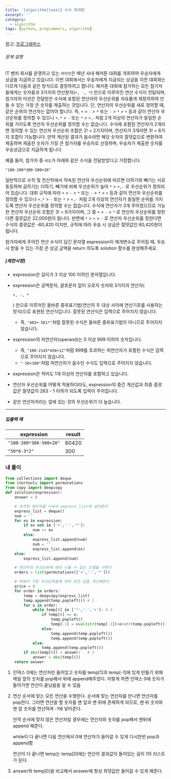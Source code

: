 ```yaml
---
title: '[algorithm]level2 수식 최대화'
excerpt: ''
category:
  - algorithm
tags: [python, programmers, algorithm]
---
```


참고: [프로그래머스](https://programmers.co.kr/learn/courses/30/lessons/67257)

###### 문제 설명

IT 벤처 회사를 운영하고 있는 `라이언`은 매년 사내 해커톤 대회를 개최하여 우승자에게 상금을 지급하고 있습니다.
이번 대회에서는 우승자에게 지급되는 상금을 이전 대회와는 다르게 다음과 같은 방식으로 결정하려고 합니다.
해커톤 대회에 참가하는 모든 참가자들에게는 숫자들과 3가지의 연산문자(`+, -, *`) 만으로 이루어진 연산 수식이 전달되며, 참가자의 미션은 전달받은 수식에 포함된 연산자의 우선순위를 자유롭게 재정의하여 만들 수 있는 가장 큰 숫자를 제출하는 것입니다.
단, 연산자의 우선순위를 새로 정의할 때, 같은 순위의 연산자는 없어야 합니다. 즉, `+` > `-` > `*` 또는 `-` > `*` > `+` 등과 같이 연산자 우선순위를 정의할 수 있으나 `+,*` > `-` 또는 `*` > `+,-`처럼 2개 이상의 연산자가 동일한 순위를 가지도록 연산자 우선순위를 정의할 수는 없습니다. 수식에 포함된 연산자가 2개라면 정의할 수 있는 연산자 우선순위 조합은 2! = 2가지이며, 연산자가 3개라면 3! = 6가지 조합이 가능합니다.
만약 계산된 결과가 음수라면 해당 숫자의 절댓값으로 변환하여 제출하며 제출한 숫자가 가장 큰 참가자를 우승자로 선정하며, 우승자가 제출한 숫자를 우승상금으로 지급하게 됩니다.

예를 들어, 참가자 중 `네오`가 아래와 같은 수식을 전달받았다고 가정합니다.

```
"100-200*300-500+20"
```

일반적으로 수학 및 전산학에서 약속된 연산자 우선순위에 따르면 더하기와 빼기는 서로 동등하며 곱하기는 더하기, 빼기에 비해 우선순위가 높아 `*` > `+,-` 로 우선순위가 정의되어 있습니다.
대회 규칙에 따라 `+` > `-` > `*` 또는 `-` > `*` > `+` 등과 같이 연산자 우선순위를 정의할 수 있으나 `+,*` > `-` 또는 `*` > `+,-` 처럼 2개 이상의 연산자가 동일한 순위를 가지도록 연산자 우선순위를 정의할 수는 없습니다.
수식에 연산자가 3개 주어졌으므로 가능한 연산자 우선순위 조합은 3! = 6가지이며, 그 중 `+` > `-` > `*` 로 연산자 우선순위를 정한다면 결괏값은 22,000원이 됩니다.
반면에 `*` > `+` > `-` 로 연산자 우선순위를 정한다면 수식의 결괏값은 -60,420 이지만, 규칙에 따라 우승 시 상금은 절댓값인 60,420원이 됩니다.

참가자에게 주어진 연산 수식이 담긴 문자열 expression이 매개변수로 주어질 때, 우승 시 받을 수 있는 가장 큰 상금 금액을 return 하도록 solution 함수를 완성해주세요.

##### **[제한사항]**

- expression은 길이가 3 이상 100 이하인 문자열입니다.

- expression은 공백문자, 괄호문자 없이 오로지 숫자와 3가지의 연산자(

  ```
  +, -, *
  ```

  ) 만으로 이루어진 올바른 중위표기법(연산의 두 대상 사이에 연산기호를 사용하는 방식)으로 표현된 연산식입니다. 잘못된 연산식은 입력으로 주어지지 않습니다.

  - 즉, `"402+-561*"`처럼 잘못된 수식은 올바른 중위표기법이 아니므로 주어지지 않습니다.

- expression의 피연산자(operand)는 0 이상 999 이하의 숫자입니다.

  - 즉, `"100-2145*458+12"`처럼 999를 초과하는 피연산자가 포함된 수식은 입력으로 주어지지 않습니다.
  - `"-56+100"`처럼 피연산자가 음수인 수식도 입력으로 주어지지 않습니다.

- expression은 적어도 1개 이상의 연산자를 포함하고 있습니다.

- 연산자 우선순위를 어떻게 적용하더라도, expression의 중간 계산값과 최종 결괏값은 절댓값이 263 - 1 이하가 되도록 입력이 주어집니다.

- 같은 연산자끼리는 앞에 있는 것의 우선순위가 더 높습니다.

---

##### **입출력 예**

| expression             | result |
| ---------------------- | ------ |
| `"100-200*300-500+20"` | 60420  |
| `"50*6-3*2"`           | 300    |

### 내 풀이

```python
from collections import deque
from itertools import permutations
from copy import deepcopy
def solution(expression):
    answer = 0

    # 숫자와 연산자를 나눠서 express_list에 넣어준다
    express_list = deque()
    num = ''
    for ex in expression:
        if ex not in ['+','-','*']:
            num += ex
        else:
            express_list.append(num)
            num = ''
            express_list.append(ex)
    else:
        express_list.append(num)

    # 연산자의 우선순위에 때라 나올 수 있는 순열을 구한다
    orders = list(permutations(['+','-','*']))

    # 위에서 구한 우선순위들에 따라 모든 값을 계산해본다
    price = 0
    for order in orders:
        temp = deepcopy(express_list)
        temp.append(temp.popleft())	# 1
        for o in order:
            while temp[0] in ['*','-','+']:	# 2
                if temp[0] == o:
                    temp.popleft()
                    temp[-1] = eval(str(temp[-1])+o+str(temp.popleft()))
                else:
                    temp.append(temp.popleft())
                    temp.append(temp.popleft())
            else:
                temp.append(temp.popleft())
        if abs(temp[0]) > answer:	# 3
            answer = abs(temp[0])
    return answer
```

1. 인덱스 0에는 연산자만 들어있고 숫자를 temp[1]과 temp[-1]에 있게 만들기 위해 제일 앞의 숫자를 pop해서 뒤에 append해주었다. 이렇게 하면 인덱스 0에 숫자가 들어가면 연산이 끝났음을 알 수 있음

2. 연산 순서에 맞는 모든 연산을 수행한다. 순서에 맞는 연산자를 만나면 연산자를 pop한다. 그러면 연산을 할 숫자를 맨 앞과 맨 뒤에 존재하게 되므로, 맨 뒤 숫자와 맨 앞 숫자를 연산하여 -1에 넣어준다.

   만약 순서에 맞지 않은 연산자일 경우에는 연산자와 숫자를 pop해서 맨뒤에 append 해준다.

   while이 다 끝나면 다음 연산에서 0에 연산자가 들어갈 수 있게 다시한번 pop과 append함

   연산이 다 끝나면 temp는 temp[0]에는 연산의 결과값이 들어있는 길이 1의 리스트가 된다.

3. answer와 temp[0]을 비교해서 answer에 항상 최댓값만 들어갈 수 있게 해준다.
